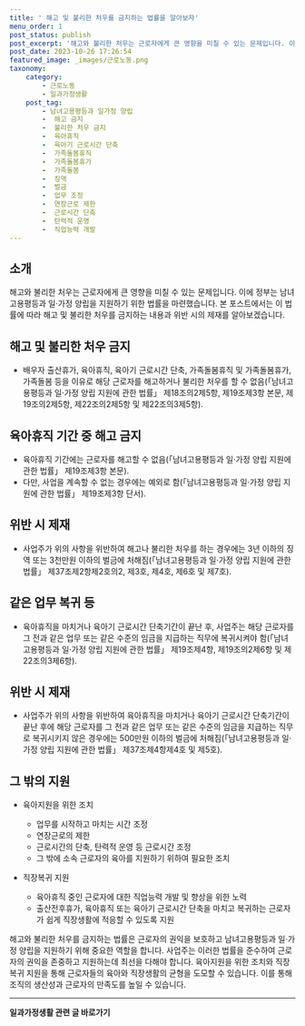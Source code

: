 ```yaml
---
title: ' 해고 및 불리한 처우를 금지하는 법률을 알아보자'
menu_order: 1
post_status: publish
post_excerpt: '해고와 불리한 처우는 근로자에게 큰 영향을 미칠 수 있는 문제입니다. 이에 정부는 남녀고용평등과 일 가정 양립을 지원하기 위한 법률을 마련했습니다. 본 포스트에서는 이 법률에 따라 해고 및 불리한 처우를 금지하는 내용과 위반 시의 제재를 알아보겠습니다.'
post_date: 2023-10-26 17:26:54
featured_image: _images/근로노동.png
taxonomy:
    category:
        - 근로노동
        - 일과가정생활
    post_tag:
        - 남녀고용평등과 일가정 양립
        -  해고 금지
        -  불리한 처우 금지
        -  육아휴직
        -  육아기 근로시간 단축
        -  가족돌봄휴직
        -  가족돌봄휴가
        -  가족돌봄
        -  징역
        -  벌금
        -  업무 조정
        -  연장근로 제한
        -  근로시간 단축
        -  탄력적 운영
        -  직업능력 개발
---
```



## 소개
해고와 불리한 처우는 근로자에게 큰 영향을 미칠 수 있는 문제입니다. 이에 정부는 남녀고용평등과 일·가정 양립을 지원하기 위한 법률을 마련했습니다. 본 포스트에서는 이 법률에 따라 해고 및 불리한 처우를 금지하는 내용과 위반 시의 제재를 알아보겠습니다.

## 해고 및 불리한 처우 금지
- 배우자 출산휴가, 육아휴직, 육아기 근로시간 단축, 가족돌봄휴직 및 가족돌봄휴가, 가족돌봄 등을 이유로 해당 근로자를 해고하거나 불리한 처우를 할 수 없음(「남녀고용평등과 일·가정 양립 지원에 관한 법률」 제18조의2제5항, 제19조제3항 본문, 제19조의2제5항, 제22조의2제5항 및 제22조의3제5항).

## 육아휴직 기간 중 해고 금지
- 육아휴직 기간에는 근로자를 해고할 수 없음(「남녀고용평등과 일·가정 양립 지원에 관한 법률」 제19조제3항 본문).
- 다만, 사업을 계속할 수 없는 경우에는 예외로 함(「남녀고용평등과 일·가정 양립 지원에 관한 법률」 제19조제3항 단서).

## 위반 시 제재
- 사업주가 위의 사항을 위반하여 해고나 불리한 처우를 하는 경우에는 3년 이하의 징역 또는 3천만원 이하의 벌금에 처해짐(「남녀고용평등과 일·가정 양립 지원에 관한 법률」 제37조제2항제2호의2, 제3호, 제4호, 제6호 및 제7호).

## 같은 업무 복귀 등
- 육아휴직을 마치거나 육아기 근로시간 단축기간이 끝난 후, 사업주는 해당 근로자를 그 전과 같은 업무 또는 같은 수준의 임금을 지급하는 직무에 복귀시켜야 함(「남녀고용평등과 일·가정 양립 지원에 관한 법률」 제19조제4항, 제19조의2제6항 및 제22조의3제6항).

## 위반 시 제재
- 사업주가 위의 사항을 위반하여 육아휴직을 마치거나 육아기 근로시간 단축기간이 끝난 후에 해당 근로자를 그 전과 같은 업무 또는 같은 수준의 임금을 지급하는 직무로 복귀시키지 않은 경우에는 500만원 이하의 벌금에 처해짐(「남녀고용평등과 일·가정 양립 지원에 관한 법률」 제37조제4항제4호 및 제5호).

## 그 밖의 지원
- 육아지원을 위한 조치
  - 업무를 시작하고 마치는 시간 조정
  - 연장근로의 제한
  - 근로시간의 단축, 탄력적 운영 등 근로시간 조정
  - 그 밖에 소속 근로자의 육아를 지원하기 위하여 필요한 조치

- 직장복귀 지원
  - 육아휴직 중인 근로자에 대한 직업능력 개발 및 향상을 위한 노력
  - 출산전후휴가, 육아휴직 또는 육아기 근로시간 단축을 마치고 복귀하는 근로자가 쉽게 직장생활에 적응할 수 있도록 지원

해고와 불리한 처우를 금지하는 법률은 근로자의 권익을 보호하고 남녀고용평등과 일·가정 양립을 지원하기 위해 중요한 역할을 합니다. 사업주는 이러한 법률을 준수하여 근로자의 권익을 존중하고 지원하는데 최선을 다해야 합니다. 육아지원을 위한 조치와 직장복귀 지원을 통해 근로자들의 육아와 직장생활의 균형을 도모할 수 있습니다. 이를 통해 조직의 생산성과 근로자의 만족도를 높일 수 있습니다.
<!-- wp:separator -->
<hr class="wp-block-separator has-alpha-channel-opacity"/>
<!-- /wp:separator -->

<!-- wp:group {"backgroundColor":"base","layout":{"type":"constrained"}} -->
<div class="wp-block-group has-base-background-color has-background"><!-- wp:paragraph {"align":"center","fontSize":"medium"} -->
<p class="has-text-align-center has-large-font-size"><strong>일과가정생활 관련 글 바로가기</strong></p>
<!-- /wp:paragraph -->


<!-- wp:latest-posts
{"categories":[{"id":10918,"count":19,"description":"","link":"https://uknowlaw.com/category/%ec%9d%bc%ea%b3%bc%ea%b0%80%ec%a0%95%ec%83%9d%ed%99%9c/","name":"일과가정생활","slug":"일과가정생활","taxonomy":"category","parent":0,"meta":[],"_links":{"self":[{"href":"https://uknowlaw.com/wp-json/wp/v2/categories/10918"}],"collection":[{"href":"https://uknowlaw.com/wp-json/wp/v2/categories"}],"about":[{"href":"https://uknowlaw.com/wp-json/wp/v2/taxonomies/category"}],"wp:post_type":[{"href":"https://uknowlaw.com/wp-json/wp/v2/posts?categories=10918"}],"curies":[{"name":"wp","href":"https://api.w.org/{rel}","templated":true}]}}],"postsToShow":100,"excerptLength":28,"postLayout":"grid","columns":2,"featuredImageAlign":"left","featuredImageSizeSlug":"large","fontSize":"small"} /--></div>
<!-- /wp:group -->